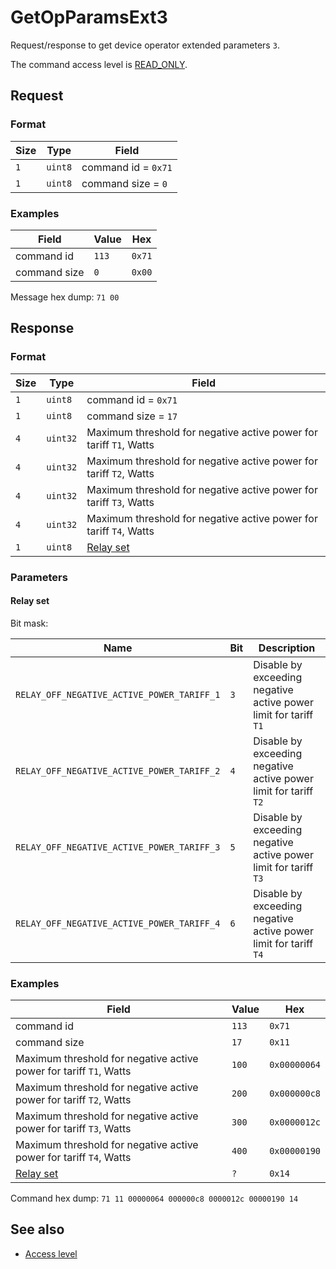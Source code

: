 # GetOpParamsExt3

Request/response to get device operator extended parameters `3`.

The command access level is [READ_ONLY](../basics.md#command-access-level).


## Request

### Format

| Size | Type    | Field               |
| ---- | ------- | ------------------- |
| `1`  | `uint8` | command id = `0x71` |
| `1`  | `uint8` | command size = `0`  |

### Examples

| Field        | Value | Hex    |
| ------------ | ----- | ------ |
| command id   | `113` | `0x71` |
| command size | `0`   | `0x00` |

Message hex dump: `71 00`


## Response

### Format

| Size | Type     | Field                                                              |
| ---- | -------- | ------------------------------------------------------------------ |
| `1`  | `uint8`  | command id = `0x71`                                                |
| `1`  | `uint8`  | command size = `17`                                                |
| `4`  | `uint32` | Maximum threshold for negative active power for tariff `T1`, Watts |
| `4`  | `uint32` | Maximum threshold for negative active power for tariff `T2`, Watts |
| `4`  | `uint32` | Maximum threshold for negative active power for tariff `T3`, Watts |
| `4`  | `uint32` | Maximum threshold for negative active power for tariff `T4`, Watts |
| `1`  | `uint8`  | [Relay set](#relay-set)                                            |

### Parameters

#### Relay set

Bit mask:

| Name                                       | Bit | Description                                                      |
| ------------------------------------------ | --- | ---------------------------------------------------------------- |
| `RELAY_OFF_NEGATIVE_ACTIVE_POWER_TARIFF_1` | `3` | Disable by exceeding negative active power limit for tariff `T1` |
| `RELAY_OFF_NEGATIVE_ACTIVE_POWER_TARIFF_2` | `4` | Disable by exceeding negative active power limit for tariff `T2` |
| `RELAY_OFF_NEGATIVE_ACTIVE_POWER_TARIFF_3` | `5` | Disable by exceeding negative active power limit for tariff `T3` |
| `RELAY_OFF_NEGATIVE_ACTIVE_POWER_TARIFF_4` | `6` | Disable by exceeding negative active power limit for tariff `T4` |

### Examples

| Field                                                              | Value | Hex          |
| ------------------------------------------------------------------ | ----- | ------------ |
| command id                                                         | `113` | `0x71`       |
| command size                                                       | `17`  | `0x11`       |
| Maximum threshold for negative active power for tariff `T1`, Watts | `100` | `0x00000064` |
| Maximum threshold for negative active power for tariff `T2`, Watts | `200` | `0x000000c8` |
| Maximum threshold for negative active power for tariff `T3`, Watts | `300` | `0x0000012c` |
| Maximum threshold for negative active power for tariff `T4`, Watts | `400` | `0x00000190` |
| [Relay set](#relay-set)                                            | `?`   | `0x14`       |


Command hex dump: `71 11 00000064 000000c8 0000012c 00000190 14`


## See also

* [Access level](../basics.md#command-access-level)

